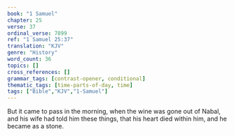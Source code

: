```yaml
---
book: "1 Samuel"
chapter: 25
verse: 37
ordinal_verse: 7899
ref: "1 Samuel 25:37"
translation: "KJV"
genre: "History"
word_count: 36
topics: []
cross_references: []
grammar_tags: [contrast-opener, conditional]
thematic_tags: [time-parts-of-day, time]
tags: ["Bible","KJV","1-Samuel"]
---
```

But it came to pass in the morning, when the wine was gone out of Nabal, and his wife had told him these things, that his heart died within him, and he became as a stone.
